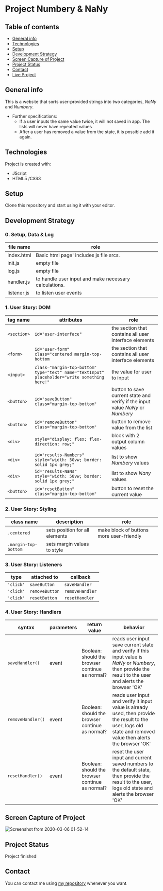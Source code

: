 # Project Numbery & NaNy

## Table of contents

- [General info](#general-info)
- [Technologies](#technologies)
- [Setup](#setup)
- [Development Strategy](#development-strategy)
- [Screen Capture of Project](#screen-capture-of-project)
- [Project Status](#project-status)
- [Contact](#contact)
- [Live Project](https://mesutbe.github.io/calculator-refactor/)

## General info

This is a website that sorts user-provided strings into two categories, _NaNy_ and _Numbery_.

- Further specifications:
  - If a user inputs the same value twice, it will not saved in app. The lists will never have repeated values
  - After a user has removed a value from the state, it is possible add it again.

## Technologies

Project is created with:

- JScript
- HTML5 /CSS3

## Setup

Clone this repository and start using it with your editor.

## Development Strategy

### 0. Setup, Data & Log

| file name   | role                                                  |
| ----------- | ----------------------------------------------------- |
| index.html  | Basic html page' includes js file srcs.               |
| init.js     | empty file                                            |
| log.js      | empty file                                            |
| handler.js  | to handle user input and make necessary calculations. |
| listener.js | to listen user events                                 |

### 1. User Story: DOM

| tag name    | attributes                                                                                   | role                                                                           |
| ----------- | -------------------------------------------------------------------------------------------- | ------------------------------------------------------------------------------ |
| `<section>` | `id="user-interface"`                                                                        | the section that contains all user interface elements                          |
| `<form>`    | `id="user-form" class="centered margin-top-bottom`                                           | the section that contains all user interface elements                          |
| `<input>`   | `class="margin-top-bottom" type="text" name="textInput" placeholder="write something here!"` | the value for user to input                                                    |
| `<button>`  | `id="saveButton" class="margin-top-bottom"`                                                  | button to save current state and verify if the input value _NaNy_ or _Numbery_ |
| `<button>`  | `id="removeButton" class="margin-top-bottom"`                                                | button to remove value from the list                                           |
| `<div>`     | `style="display: flex; flex-direction: row;"`                                                | block with 2 output column values                                              |
| `<div>`     | `id="results-Numbers" style="width: 50vw; border: solid 1px grey;"`                          | list to show _Numbery_ values                                                  |
| `<div>`     | `id="results-NaNs" style="width: 50vw; border: solid 1px grey;"`                             | list to show _Nany_ values                                                     |
| `<button>`  | `id="resetButton" class="margin-top-bottom"`                                                 | button to reset the current value                                              |

### 2. User Story: Styling

| class name           | description                    | role                                     |
| -------------------- | ------------------------------ | ---------------------------------------- |
| `.centered`          | sets position for all elements | make block of buttons more user-friendly |
| `.margin-top-bottom` | sets margin values to style    |                                          |

### 3. User Story: Listeners

| type      | attached to    | callback        |
| --------- | -------------- | --------------- |
| `'click'` | `saveButton`   | `saveHandler`   |
| `'click'` | `removeButton` | `removeHandler` |
| `'click'` | `resetButton`  | `resetHandler`  |

### 4. User Story: Handlers

| syntax            | parameters | return value                                    | behavior                                                                                                                                                       |
| ----------------- | ---------- | ----------------------------------------------- | -------------------------------------------------------------------------------------------------------------------------------------------------------------- |
| `saveHandler()`   | event      | Boolean: should the browser continue as normal? | reads user input save current state and verify if this input value is _NaNy_ or _Numbery_, then provide the result to the user and alerts the browser 'OK'     |
| `removeHandler()` | event      | Boolean: should the browser continue as normal? | reads user input and verify it input value is already used, then provide the result to the user, logs old state and removed value then alerts the browser 'OK' |
| `resetHandler()`  | event      | Boolean: should the browser continue as normal? | reset the user input and current saved numbers to the default state, then provide the result to the user, logs old state and alerts the browser 'OK'           |

## Screen Capture of Project

![Screenshot from 2020-03-06 01-52-14](https://user-images.githubusercontent.com/59531743/76039595-2cfb2b00-5f4d-11ea-8090-4a569402eec1.png)

## Project Status

Project finished

## Contact

You can contact me using [my repository](https://mesutbe.github.io/) whenever you want.
